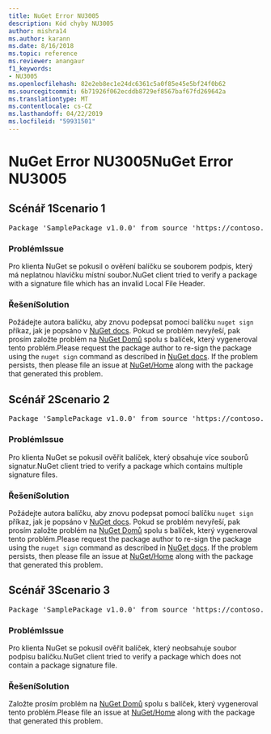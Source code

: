```yaml
---
title: NuGet Error NU3005
description: Kód chyby NU3005
author: mishra14
ms.author: karann
ms.date: 8/16/2018
ms.topic: reference
ms.reviewer: anangaur
f1_keywords:
- NU3005
ms.openlocfilehash: 82e2eb8ec1e24dc6361c5a0f85e45e5bf24f0b62
ms.sourcegitcommit: 6b71926f062ecddb8729ef8567baf67fd269642a
ms.translationtype: MT
ms.contentlocale: cs-CZ
ms.lasthandoff: 04/22/2019
ms.locfileid: "59931501"
---
```

# <a name="nuget-error-nu3005"></a><span data-ttu-id="b15f3-103">NuGet Error NU3005</span><span class="sxs-lookup"><span data-stu-id="b15f3-103">NuGet Error NU3005</span></span>

## <a name="scenario-1"></a><span data-ttu-id="b15f3-104">Scénář 1</span><span class="sxs-lookup"><span data-stu-id="b15f3-104">Scenario 1</span></span>

<pre>Package 'SamplePackage v1.0.0' from source 'https://contoso.com/index.json': The package contains an invalid package signature file.</pre>

### <a name="issue"></a><span data-ttu-id="b15f3-105">Problém</span><span class="sxs-lookup"><span data-stu-id="b15f3-105">Issue</span></span>

<span data-ttu-id="b15f3-106">Pro klienta NuGet se pokusil o ověření balíčku se souborem podpis, který má neplatnou hlavičku místní soubor.</span><span class="sxs-lookup"><span data-stu-id="b15f3-106">NuGet client tried to verify a package with a signature file which has an invalid Local File Header.</span></span>


### <a name="solution"></a><span data-ttu-id="b15f3-107">Řešení</span><span class="sxs-lookup"><span data-stu-id="b15f3-107">Solution</span></span>

<span data-ttu-id="b15f3-108">Požádejte autora balíčku, aby znovu podepsat pomocí balíčku `nuget sign` příkaz, jak je popsáno v [NuGet docs](https://docs.microsoft.com/en-us/nuget/create-packages/sign-a-package). Pokud se problém nevyřeší, pak prosím založte problém na [NuGet Domů](https://github.com/NuGet/Home/issues) spolu s balíček, který vygeneroval tento problém.</span><span class="sxs-lookup"><span data-stu-id="b15f3-108">Please request the package author to re-sign the package using the `nuget sign` command as described in [NuGet docs](https://docs.microsoft.com/en-us/nuget/create-packages/sign-a-package). If the problem persists, then please file an issue at [NuGet/Home](https://github.com/NuGet/Home/issues) along with the package that generated this problem.</span></span>



## <a name="scenario-2"></a><span data-ttu-id="b15f3-109">Scénář 2</span><span class="sxs-lookup"><span data-stu-id="b15f3-109">Scenario 2</span></span>

<pre>Package 'SamplePackage v1.0.0' from source 'https://contoso.com/index.json': The package contains multiple package signature files.</pre>

### <a name="issue"></a><span data-ttu-id="b15f3-110">Problém</span><span class="sxs-lookup"><span data-stu-id="b15f3-110">Issue</span></span>

<span data-ttu-id="b15f3-111">Pro klienta NuGet se pokusil ověřit balíček, který obsahuje více souborů signatur.</span><span class="sxs-lookup"><span data-stu-id="b15f3-111">NuGet client tried to verify a package which contains multiple signature files.</span></span>


### <a name="solution"></a><span data-ttu-id="b15f3-112">Řešení</span><span class="sxs-lookup"><span data-stu-id="b15f3-112">Solution</span></span>

<span data-ttu-id="b15f3-113">Požádejte autora balíčku, aby znovu podepsat pomocí balíčku `nuget sign` příkaz, jak je popsáno v [NuGet docs](https://docs.microsoft.com/en-us/nuget/create-packages/sign-a-package). Pokud se problém nevyřeší, pak prosím založte problém na [NuGet Domů](https://github.com/NuGet/Home/issues) spolu s balíček, který vygeneroval tento problém.</span><span class="sxs-lookup"><span data-stu-id="b15f3-113">Please request the package author to re-sign the package using the `nuget sign` command as described in [NuGet docs](https://docs.microsoft.com/en-us/nuget/create-packages/sign-a-package). If the problem persists, then please file an issue at [NuGet/Home](https://github.com/NuGet/Home/issues) along with the package that generated this problem.</span></span>



## <a name="scenario-3"></a><span data-ttu-id="b15f3-114">Scénář 3</span><span class="sxs-lookup"><span data-stu-id="b15f3-114">Scenario 3</span></span>

<pre>Package 'SamplePackage v1.0.0' from source 'https://contoso.com/index.json': The package does not contain a valid package signature file.</pre>

### <a name="issue"></a><span data-ttu-id="b15f3-115">Problém</span><span class="sxs-lookup"><span data-stu-id="b15f3-115">Issue</span></span>

<span data-ttu-id="b15f3-116">Pro klienta NuGet se pokusil ověřit balíček, který neobsahuje soubor podpisu balíčku.</span><span class="sxs-lookup"><span data-stu-id="b15f3-116">NuGet client tried to verify a package which does not contain a package signature file.</span></span>


### <a name="solution"></a><span data-ttu-id="b15f3-117">Řešení</span><span class="sxs-lookup"><span data-stu-id="b15f3-117">Solution</span></span>

<span data-ttu-id="b15f3-118">Založte prosím problém na [NuGet Domů](https://github.com/NuGet/Home/issues) spolu s balíček, který vygeneroval tento problém.</span><span class="sxs-lookup"><span data-stu-id="b15f3-118">Please file an issue at [NuGet/Home](https://github.com/NuGet/Home/issues) along with the package that generated this problem.</span></span>



